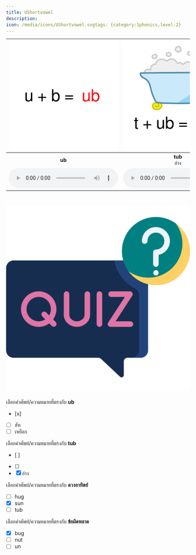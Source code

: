 ```yaml
---
title: UShortvowel
description: 
icon: /media/icons/UShortvowel.svgtags: {category:1phonics,level:2}
---
```

<div class="carrousel">


|![](/media/img/UShortvowel/ub.svg)|![](/media/img/UShortvowel/tub.svg)|![](/media/img/UShortvowel/rub.svg)|![](/media/img/UShortvowel/ug.svg)|![](/media/img/UShortvowel/bug.svg)|![](/media/img/UShortvowel/hug.svg)|![](/media/img/UShortvowel/jug.svg)|![](/media/img/UShortvowel/um.svg)|![](/media/img/UShortvowel/bum.svg)|![](/media/img/UShortvowel/gum.svg)|![](/media/img/UShortvowel/hum.svg)|![](/media/img/UShortvowel/un.svg)|![](/media/img/UShortvowel/gun.svg)|![](/media/img/UShortvowel/run.svg)|![](/media/img/UShortvowel/sun.svg)|![](/media/img/UShortvowel/up.svg)|![](/media/img/UShortvowel/up2.svg)|![](/media/img/UShortvowel/cup.svg)|![](/media/img/UShortvowel/pup.svg)|![](/media/img/UShortvowel/ut.svg)|![](/media/img/UShortvowel/cut.svg)|![](/media/img/UShortvowel/hut.svg)|![](/media/img/UShortvowel/nut.svg)|
| :----: | :----: | :----: | :----: | :----: | :----: | :----: | :----: | :----: | :----: | :----: | :----: | :----: | :----: | :----: | :----: | :----: | :----: | :----: | :----: | :----: | :----: | :----: |
|**ub**<br> |**tub**<br>อ่าง|**rub**<br>ถู|**ug**<br> |**bug**<br>ข้อผิดพลาด|**hug**<br>กอด|**jug**<br>เหยือก|**um**<br> |**bum**<br>ก้น|**gum**<br>หมากฝรั่ง|**hum**<br>ฮัม|**un**<br> |**gun**<br>ปืน|**run**<br>วิ่ง|**sun**<br>ดวงอาทิตย์|**up**<br>|**up2**<br>ขึ้น|**cup**<br>ถ้วย|**pup**<br>ลูกสุนัข|**ut**<br> |**cut**<br>ตัด|**hut**<br>ฮัท|**nut**<br>ถั่ว|
|![](/media/audio/ub.mp3)|![](/media/audio/tub.mp3)|![](/media/audio/rub.mp3)|![](/media/audio/ug.mp3)|![](/media/audio/bug.mp3)|![](/media/audio/hug.mp3)|![](/media/audio/jug.mp3)|![](/media/audio/um.mp3)|![](/media/audio/bum.mp3)|![](/media/audio/gum.mp3)|![](/media/audio/hum.mp3)|![](/media/audio/un.mp3)|![](/media/audio/gun.mp3)|![](/media/audio/run.mp3)|![](/media/audio/sun.mp3)|![](/media/audio/up.mp3)|![](/media/audio/up2.mp3)|![](/media/audio/cup.mp3)|![](/media/audio/pup.mp3)|![](/media/audio/ut.mp3)|![](/media/audio/cut.mp3)|![](/media/audio/hut.mp3)|![](/media/audio/nut.mp3)|

</div>



# ![icon](/media/icons/quiz.svg) 


 เลือกคำศัพท์/ความหมายที่ตรงกับ **ub**
 - [x]  
 - [ ] ฮัท
 - [ ] เหยือก

 เลือกคำศัพท์/ความหมายที่ตรงกับ **tub**
 - [ ]  
 - [ ]  
 - [x] อ่าง

 เลือกคำศัพท์/ความหมายที่ตรงกับ **ดวงอาทิตย์**
 - [ ] hug
 - [x] sun
 - [ ] tub

 เลือกคำศัพท์/ความหมายที่ตรงกับ **ข้อผิดพลาด**
 - [x] bug
 - [ ] nut
 - [ ] un
